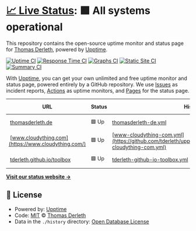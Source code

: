 # [📈 Live Status](https://tderleth.github.io/upptime): <!--live status--> **🟩 All systems operational**

This repository contains the open-source uptime monitor and status page for [Thomas Derleth](https://thomasderleth.de/), powered by [Upptime](https://github.com/upptime/upptime).

[![Uptime CI](https://github.com/tderleth/upptime/workflows/Uptime%20CI/badge.svg)](https://github.com/tderleth/upptime/actions?query=workflow%3A%22Uptime+CI%22)
[![Response Time CI](https://github.com/tderleth/upptime/workflows/Response%20Time%20CI/badge.svg)](https://github.com/tderleth/upptime/actions?query=workflow%3A%22Response+Time+CI%22)
[![Graphs CI](https://github.com/tderleth/upptime/workflows/Graphs%20CI/badge.svg)](https://github.com/tderleth/upptime/actions?query=workflow%3A%22Graphs+CI%22)
[![Static Site CI](https://github.com/tderleth/upptime/workflows/Static%20Site%20CI/badge.svg)](https://github.com/tderleth/upptime/actions?query=workflow%3A%22Static+Site+CI%22)
[![Summary CI](https://github.com/tderleth/upptime/workflows/Summary%20CI/badge.svg)](https://github.com/tderleth/upptime/actions?query=workflow%3A%22Summary+CI%22)

With [Upptime](https://upptime.js.org), you can get your own unlimited and free uptime monitor and status page, powered entirely by a GitHub repository. We use [Issues](https://github.com/tderleth/upptime/issues) as incident reports, [Actions](https://github.com/tderleth/upptime/actions) as uptime monitors, and [Pages](https://tderleth.github.io/upptime) for the status page.

<!--start: status pages-->
<!-- This summary is generated by Upptime (https://github.com/upptime/upptime) -->
<!-- Do not edit this manually, your changes will be overwritten -->
<!-- prettier-ignore -->
| URL | Status | History | Response Time | Uptime |
| --- | ------ | ------- | ------------- | ------ |
| <img alt="" src="https://thomasderleth.de/favicon.ico" height="13"> [thomasderleth.de](https://thomasderleth.de/) | 🟩 Up | [thomasderleth-de.yml](https://github.com/tderleth/upptime/commits/HEAD/history/thomasderleth-de.yml) | <details><summary><img alt="Response time graph" src="./graphs/thomasderleth-de/response-time-week.png" height="20"> 272ms</summary><br><a href="https://tderleth.github.io/upptime/history/thomasderleth-de"><img alt="Response time 391" src="https://img.shields.io/endpoint?url=https%3A%2F%2Fraw.githubusercontent.com%2Ftderleth%2Fupptime%2FHEAD%2Fapi%2Fthomasderleth-de%2Fresponse-time.json"></a><br><a href="https://tderleth.github.io/upptime/history/thomasderleth-de"><img alt="24-hour response time 113" src="https://img.shields.io/endpoint?url=https%3A%2F%2Fraw.githubusercontent.com%2Ftderleth%2Fupptime%2FHEAD%2Fapi%2Fthomasderleth-de%2Fresponse-time-day.json"></a><br><a href="https://tderleth.github.io/upptime/history/thomasderleth-de"><img alt="7-day response time 272" src="https://img.shields.io/endpoint?url=https%3A%2F%2Fraw.githubusercontent.com%2Ftderleth%2Fupptime%2FHEAD%2Fapi%2Fthomasderleth-de%2Fresponse-time-week.json"></a><br><a href="https://tderleth.github.io/upptime/history/thomasderleth-de"><img alt="30-day response time 299" src="https://img.shields.io/endpoint?url=https%3A%2F%2Fraw.githubusercontent.com%2Ftderleth%2Fupptime%2FHEAD%2Fapi%2Fthomasderleth-de%2Fresponse-time-month.json"></a><br><a href="https://tderleth.github.io/upptime/history/thomasderleth-de"><img alt="1-year response time 414" src="https://img.shields.io/endpoint?url=https%3A%2F%2Fraw.githubusercontent.com%2Ftderleth%2Fupptime%2FHEAD%2Fapi%2Fthomasderleth-de%2Fresponse-time-year.json"></a></details> | <details><summary><a href="https://tderleth.github.io/upptime/history/thomasderleth-de">100.00%</a></summary><a href="https://tderleth.github.io/upptime/history/thomasderleth-de"><img alt="All-time uptime 99.99%" src="https://img.shields.io/endpoint?url=https%3A%2F%2Fraw.githubusercontent.com%2Ftderleth%2Fupptime%2FHEAD%2Fapi%2Fthomasderleth-de%2Fuptime.json"></a><br><a href="https://tderleth.github.io/upptime/history/thomasderleth-de"><img alt="24-hour uptime 100.00%" src="https://img.shields.io/endpoint?url=https%3A%2F%2Fraw.githubusercontent.com%2Ftderleth%2Fupptime%2FHEAD%2Fapi%2Fthomasderleth-de%2Fuptime-day.json"></a><br><a href="https://tderleth.github.io/upptime/history/thomasderleth-de"><img alt="7-day uptime 100.00%" src="https://img.shields.io/endpoint?url=https%3A%2F%2Fraw.githubusercontent.com%2Ftderleth%2Fupptime%2FHEAD%2Fapi%2Fthomasderleth-de%2Fuptime-week.json"></a><br><a href="https://tderleth.github.io/upptime/history/thomasderleth-de"><img alt="30-day uptime 100.00%" src="https://img.shields.io/endpoint?url=https%3A%2F%2Fraw.githubusercontent.com%2Ftderleth%2Fupptime%2FHEAD%2Fapi%2Fthomasderleth-de%2Fuptime-month.json"></a><br><a href="https://tderleth.github.io/upptime/history/thomasderleth-de"><img alt="1-year uptime 99.99%" src="https://img.shields.io/endpoint?url=https%3A%2F%2Fraw.githubusercontent.com%2Ftderleth%2Fupptime%2FHEAD%2Fapi%2Fthomasderleth-de%2Fuptime-year.json"></a></details>
| <img alt="" src="https://www.cloudything.com/favicon.ico" height="13"> [www.cloudything.com](https://www.cloudything.com/) | 🟩 Up | [www-cloudything-com.yml](https://github.com/tderleth/upptime/commits/HEAD/history/www-cloudything-com.yml) | <details><summary><img alt="Response time graph" src="./graphs/www-cloudything-com/response-time-week.png" height="20"> 141ms</summary><br><a href="https://tderleth.github.io/upptime/history/www-cloudything-com"><img alt="Response time 333" src="https://img.shields.io/endpoint?url=https%3A%2F%2Fraw.githubusercontent.com%2Ftderleth%2Fupptime%2FHEAD%2Fapi%2Fwww-cloudything-com%2Fresponse-time.json"></a><br><a href="https://tderleth.github.io/upptime/history/www-cloudything-com"><img alt="24-hour response time 115" src="https://img.shields.io/endpoint?url=https%3A%2F%2Fraw.githubusercontent.com%2Ftderleth%2Fupptime%2FHEAD%2Fapi%2Fwww-cloudything-com%2Fresponse-time-day.json"></a><br><a href="https://tderleth.github.io/upptime/history/www-cloudything-com"><img alt="7-day response time 141" src="https://img.shields.io/endpoint?url=https%3A%2F%2Fraw.githubusercontent.com%2Ftderleth%2Fupptime%2FHEAD%2Fapi%2Fwww-cloudything-com%2Fresponse-time-week.json"></a><br><a href="https://tderleth.github.io/upptime/history/www-cloudything-com"><img alt="30-day response time 157" src="https://img.shields.io/endpoint?url=https%3A%2F%2Fraw.githubusercontent.com%2Ftderleth%2Fupptime%2FHEAD%2Fapi%2Fwww-cloudything-com%2Fresponse-time-month.json"></a><br><a href="https://tderleth.github.io/upptime/history/www-cloudything-com"><img alt="1-year response time 303" src="https://img.shields.io/endpoint?url=https%3A%2F%2Fraw.githubusercontent.com%2Ftderleth%2Fupptime%2FHEAD%2Fapi%2Fwww-cloudything-com%2Fresponse-time-year.json"></a></details> | <details><summary><a href="https://tderleth.github.io/upptime/history/www-cloudything-com">100.00%</a></summary><a href="https://tderleth.github.io/upptime/history/www-cloudything-com"><img alt="All-time uptime 99.98%" src="https://img.shields.io/endpoint?url=https%3A%2F%2Fraw.githubusercontent.com%2Ftderleth%2Fupptime%2FHEAD%2Fapi%2Fwww-cloudything-com%2Fuptime.json"></a><br><a href="https://tderleth.github.io/upptime/history/www-cloudything-com"><img alt="24-hour uptime 100.00%" src="https://img.shields.io/endpoint?url=https%3A%2F%2Fraw.githubusercontent.com%2Ftderleth%2Fupptime%2FHEAD%2Fapi%2Fwww-cloudything-com%2Fuptime-day.json"></a><br><a href="https://tderleth.github.io/upptime/history/www-cloudything-com"><img alt="7-day uptime 100.00%" src="https://img.shields.io/endpoint?url=https%3A%2F%2Fraw.githubusercontent.com%2Ftderleth%2Fupptime%2FHEAD%2Fapi%2Fwww-cloudything-com%2Fuptime-week.json"></a><br><a href="https://tderleth.github.io/upptime/history/www-cloudything-com"><img alt="30-day uptime 100.00%" src="https://img.shields.io/endpoint?url=https%3A%2F%2Fraw.githubusercontent.com%2Ftderleth%2Fupptime%2FHEAD%2Fapi%2Fwww-cloudything-com%2Fuptime-month.json"></a><br><a href="https://tderleth.github.io/upptime/history/www-cloudything-com"><img alt="1-year uptime 99.99%" src="https://img.shields.io/endpoint?url=https%3A%2F%2Fraw.githubusercontent.com%2Ftderleth%2Fupptime%2FHEAD%2Fapi%2Fwww-cloudything-com%2Fuptime-year.json"></a></details>
| <img alt="" src="https://icons.duckduckgo.com/ip3/tderleth.github.io.ico" height="13"> [tderleth.github.io/toolbox](https://tderleth.github.io/toolbox/) | 🟩 Up | [tderleth-github-io-toolbox.yml](https://github.com/tderleth/upptime/commits/HEAD/history/tderleth-github-io-toolbox.yml) | <details><summary><img alt="Response time graph" src="./graphs/tderleth-github-io-toolbox/response-time-week.png" height="20"> 68ms</summary><br><a href="https://tderleth.github.io/upptime/history/tderleth-github-io-toolbox"><img alt="Response time 102" src="https://img.shields.io/endpoint?url=https%3A%2F%2Fraw.githubusercontent.com%2Ftderleth%2Fupptime%2FHEAD%2Fapi%2Ftderleth-github-io-toolbox%2Fresponse-time.json"></a><br><a href="https://tderleth.github.io/upptime/history/tderleth-github-io-toolbox"><img alt="24-hour response time 141" src="https://img.shields.io/endpoint?url=https%3A%2F%2Fraw.githubusercontent.com%2Ftderleth%2Fupptime%2FHEAD%2Fapi%2Ftderleth-github-io-toolbox%2Fresponse-time-day.json"></a><br><a href="https://tderleth.github.io/upptime/history/tderleth-github-io-toolbox"><img alt="7-day response time 68" src="https://img.shields.io/endpoint?url=https%3A%2F%2Fraw.githubusercontent.com%2Ftderleth%2Fupptime%2FHEAD%2Fapi%2Ftderleth-github-io-toolbox%2Fresponse-time-week.json"></a><br><a href="https://tderleth.github.io/upptime/history/tderleth-github-io-toolbox"><img alt="30-day response time 80" src="https://img.shields.io/endpoint?url=https%3A%2F%2Fraw.githubusercontent.com%2Ftderleth%2Fupptime%2FHEAD%2Fapi%2Ftderleth-github-io-toolbox%2Fresponse-time-month.json"></a><br><a href="https://tderleth.github.io/upptime/history/tderleth-github-io-toolbox"><img alt="1-year response time 106" src="https://img.shields.io/endpoint?url=https%3A%2F%2Fraw.githubusercontent.com%2Ftderleth%2Fupptime%2FHEAD%2Fapi%2Ftderleth-github-io-toolbox%2Fresponse-time-year.json"></a></details> | <details><summary><a href="https://tderleth.github.io/upptime/history/tderleth-github-io-toolbox">100.00%</a></summary><a href="https://tderleth.github.io/upptime/history/tderleth-github-io-toolbox"><img alt="All-time uptime 100.00%" src="https://img.shields.io/endpoint?url=https%3A%2F%2Fraw.githubusercontent.com%2Ftderleth%2Fupptime%2FHEAD%2Fapi%2Ftderleth-github-io-toolbox%2Fuptime.json"></a><br><a href="https://tderleth.github.io/upptime/history/tderleth-github-io-toolbox"><img alt="24-hour uptime 100.00%" src="https://img.shields.io/endpoint?url=https%3A%2F%2Fraw.githubusercontent.com%2Ftderleth%2Fupptime%2FHEAD%2Fapi%2Ftderleth-github-io-toolbox%2Fuptime-day.json"></a><br><a href="https://tderleth.github.io/upptime/history/tderleth-github-io-toolbox"><img alt="7-day uptime 100.00%" src="https://img.shields.io/endpoint?url=https%3A%2F%2Fraw.githubusercontent.com%2Ftderleth%2Fupptime%2FHEAD%2Fapi%2Ftderleth-github-io-toolbox%2Fuptime-week.json"></a><br><a href="https://tderleth.github.io/upptime/history/tderleth-github-io-toolbox"><img alt="30-day uptime 100.00%" src="https://img.shields.io/endpoint?url=https%3A%2F%2Fraw.githubusercontent.com%2Ftderleth%2Fupptime%2FHEAD%2Fapi%2Ftderleth-github-io-toolbox%2Fuptime-month.json"></a><br><a href="https://tderleth.github.io/upptime/history/tderleth-github-io-toolbox"><img alt="1-year uptime 100.00%" src="https://img.shields.io/endpoint?url=https%3A%2F%2Fraw.githubusercontent.com%2Ftderleth%2Fupptime%2FHEAD%2Fapi%2Ftderleth-github-io-toolbox%2Fuptime-year.json"></a></details>

<!--end: status pages-->

[**Visit our status website →**](https://tderleth.github.io/upptime)

## 📄 License

- Powered by: [Upptime](https://github.com/upptime/upptime)
- Code: [MIT](./LICENSE) © [Thomas Derleth](https://thomasderleth.de/)
- Data in the `./history` directory: [Open Database License](https://opendatacommons.org/licenses/odbl/1-0/)
